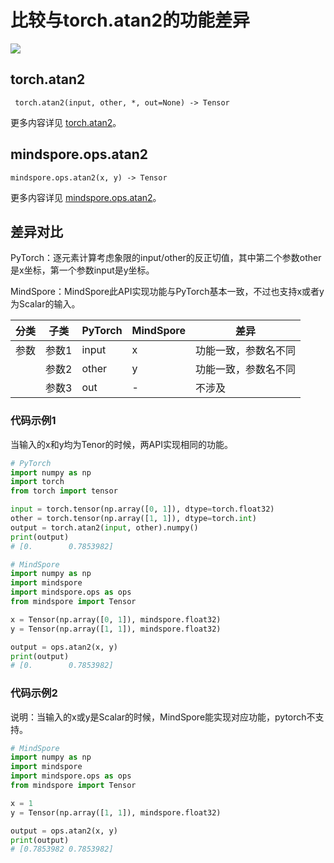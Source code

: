# 比较与torch.atan2的功能差异

<a href="https://gitee.com/mindspore/docs/blob/master/docs/mindspore/source_zh_cn/note/api_mapping/pytorch_diff/atan2.md" target="_blank"><img src="https://mindspore-website.obs.cn-north-4.myhuaweicloud.com/website-images/master/resource/_static/logo_source.png"></a>

## torch.atan2

```text
 torch.atan2(input, other, *, out=None) -> Tensor
```

更多内容详见 [torch.atan2](https://pytorch.org/docs/1.8.1/generated/torch.atan2.html)。

## mindspore.ops.atan2

```text
mindspore.ops.atan2(x, y) -> Tensor
```

更多内容详见 [mindspore.ops.atan2](https://mindspore.cn/docs/zh-CN/master/api_python/ops/mindspore.ops.atan2.html)。

## 差异对比

PyTorch：逐元素计算考虑象限的input/other的反正切值，其中第二个参数other是x坐标，第一个参数input是y坐标。

MindSpore：MindSpore此API实现功能与PyTorch基本一致，不过也支持x或者y为Scalar的输入。

| 分类 | 子类  | PyTorch | MindSpore | 差异                 |
| ---- | ----- | ------- | --------- | -------------------- |
| 参数 | 参数1 | input   | x         | 功能一致，参数名不同 |
|      | 参数2 | other   | y         | 功能一致，参数名不同 |
|      | 参数3 | out     | -         | 不涉及               |

### 代码示例1

当输入的x和y均为Tenor的时候，两API实现相同的功能。

```python
# PyTorch
import numpy as np
import torch
from torch import tensor

input = torch.tensor(np.array([0, 1]), dtype=torch.float32)
other = torch.tensor(np.array([1, 1]), dtype=torch.int)
output = torch.atan2(input, other).numpy()
print(output)
# [0.        0.7853982]

# MindSpore
import numpy as np
import mindspore
import mindspore.ops as ops
from mindspore import Tensor

x = Tensor(np.array([0, 1]), mindspore.float32)
y = Tensor(np.array([1, 1]), mindspore.float32)

output = ops.atan2(x, y)
print(output)
# [0.        0.7853982]
```

### 代码示例2

说明：当输入的x或y是Scalar的时候，MindSpore能实现对应功能，pytorch不支持。

```python
# MindSpore
import numpy as np
import mindspore
import mindspore.ops as ops
from mindspore import Tensor

x = 1
y = Tensor(np.array([1, 1]), mindspore.float32)

output = ops.atan2(x, y)
print(output)
# [0.7853982 0.7853982]
```

